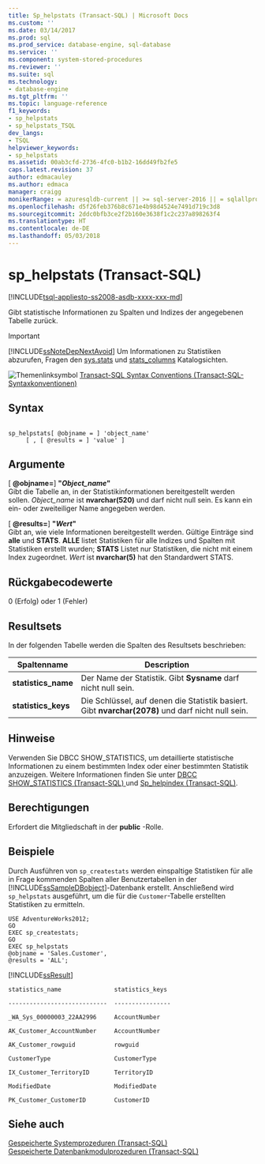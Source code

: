 ```yaml
---
title: Sp_helpstats (Transact-SQL) | Microsoft Docs
ms.custom: ''
ms.date: 03/14/2017
ms.prod: sql
ms.prod_service: database-engine, sql-database
ms.service: ''
ms.component: system-stored-procedures
ms.reviewer: ''
ms.suite: sql
ms.technology:
- database-engine
ms.tgt_pltfrm: ''
ms.topic: language-reference
f1_keywords:
- sp_helpstats
- sp_helpstats_TSQL
dev_langs:
- TSQL
helpviewer_keywords:
- sp_helpstats
ms.assetid: 00ab3cfd-2736-4fc0-b1b2-16dd49fb2fe5
caps.latest.revision: 37
author: edmacauley
ms.author: edmaca
manager: craigg
monikerRange: = azuresqldb-current || >= sql-server-2016 || = sqlallproducts-allversions
ms.openlocfilehash: d5f26feb376b8c671e4b98d4524e7491d719c3d8
ms.sourcegitcommit: 2ddc0bfb3ce2f2b160e3638f1c2c237a898263f4
ms.translationtype: HT
ms.contentlocale: de-DE
ms.lasthandoff: 05/03/2018
---
```

# <a name="sphelpstats-transact-sql"></a>sp_helpstats (Transact-SQL)
[!INCLUDE[tsql-appliesto-ss2008-asdb-xxxx-xxx-md](../../includes/tsql-appliesto-ss2008-asdb-xxxx-xxx-md.md)]

  Gibt statistische Informationen zu Spalten und Indizes der angegebenen Tabelle zurück.  
  
> [!IMPORTANT]  
>  [!INCLUDE[ssNoteDepNextAvoid](../../includes/ssnotedepnextavoid-md.md)] Um Informationen zu Statistiken abzurufen, Fragen den [sys.stats](../../relational-databases/system-catalog-views/sys-stats-transact-sql.md) und [stats_columns](../../relational-databases/system-catalog-views/sys-stats-columns-transact-sql.md) Katalogsichten.  
  
 ![Themenlinksymbol](../../database-engine/configure-windows/media/topic-link.gif "Topic link icon") [Transact-SQL Syntax Conventions (Transact-SQL-Syntaxkonventionen)](../../t-sql/language-elements/transact-sql-syntax-conventions-transact-sql.md)  
  
## <a name="syntax"></a>Syntax  
  
```  
  
sp_helpstats[ @objname = ] 'object_name'   
     [ , [ @results = ] 'value' ]  
```  
  
## <a name="arguments"></a>Argumente  
 [  **@objname=**] **"***Object_name***"**  
 Gibt die Tabelle an, in der Statistikinformationen bereitgestellt werden sollen. *Object_name* ist **nvarchar(520)** und darf nicht null sein. Es kann ein ein- oder zweiteiliger Name angegeben werden.  
  
 [  **@results=**] **"***Wert***"**  
 Gibt an, wie viele Informationen bereitgestellt werden. Gültige Einträge sind **alle** und **STATS**. **ALLE** listet Statistiken für alle Indizes und Spalten mit Statistiken erstellt wurden; **STATS** Listet nur Statistiken, die nicht mit einem Index zugeordnet. *Wert* ist **nvarchar(5)** hat den Standardwert STATS.  
  
## <a name="return-code-values"></a>Rückgabecodewerte  
 0 (Erfolg) oder 1 (Fehler)  
  
## <a name="result-sets"></a>Resultsets  
 In der folgenden Tabelle werden die Spalten des Resultsets beschrieben:  
  
|Spaltenname|Description|  
|-----------------|-----------------|  
|**statistics_name**|Der Name der Statistik. Gibt **Sysname** darf nicht null sein.|  
|**statistics_keys**|Die Schlüssel, auf denen die Statistik basiert. Gibt **nvarchar(2078)** und darf nicht null sein.|  
  
## <a name="remarks"></a>Hinweise  
 Verwenden Sie DBCC SHOW_STATISTICS, um detaillierte statistische Informationen zu einem bestimmten Index oder einer bestimmten Statistik anzuzeigen. Weitere Informationen finden Sie unter [DBCC SHOW_STATISTICS &#40;Transact-SQL&#41; ](../../t-sql/database-console-commands/dbcc-show-statistics-transact-sql.md) und [Sp_helpindex &#40;Transact-SQL&#41;](../../relational-databases/system-stored-procedures/sp-helpindex-transact-sql.md).  
  
## <a name="permissions"></a>Berechtigungen  
 Erfordert die Mitgliedschaft in der **public** -Rolle.  
  
## <a name="examples"></a>Beispiele  
 Durch Ausführen von `sp_createstats` werden einspaltige Statistiken für alle in Frage kommenden Spalten aller Benutzertabellen in der [!INCLUDE[ssSampleDBobject](../../includes/sssampledbobject-md.md)]-Datenbank erstellt. Anschließend wird `sp_helpstats` ausgeführt, um die für die `Customer`-Tabelle erstellten Statistiken zu ermitteln.  
  
```  
USE AdventureWorks2012;  
GO  
EXEC sp_createstats;  
GO  
EXEC sp_helpstats   
@objname = 'Sales.Customer',  
@results = 'ALL';  
```  
  
 [!INCLUDE[ssResult](../../includes/ssresult-md.md)]  
  
 `statistics_name               statistics_keys`  
  
 `----------------------------  ----------------`  
  
 `_WA_Sys_00000003_22AA2996     AccountNumber`  
  
 `AK_Customer_AccountNumber     AccountNumber`  
  
 `AK_Customer_rowguid           rowguid`  
  
 `CustomerType                  CustomerType`  
  
 `IX_Customer_TerritoryID       TerritoryID`  
  
 `ModifiedDate                  ModifiedDate`  
  
 `PK_Customer_CustomerID        CustomerID`  
  
## <a name="see-also"></a>Siehe auch  
 [Gespeicherte Systemprozeduren &#40;Transact-SQL&#41;](../../relational-databases/system-stored-procedures/system-stored-procedures-transact-sql.md)   
 [Gespeicherte Datenbankmodulprozeduren &#40;Transact-SQL&#41;](../../relational-databases/system-stored-procedures/database-engine-stored-procedures-transact-sql.md)  
  
  
